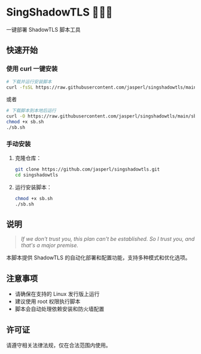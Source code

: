 # SingShadowTLS 🎵🎵🎵

一键部署 ShadowTLS 脚本工具

## 快速开始

### 使用 curl 一键安装

```bash
# 下载并运行安装脚本
curl -fsSL https://raw.githubusercontent.com/jasperl/singshadowtls/main/sb.sh | bash
```

或者

```bash
# 下载脚本到本地后运行
curl -O https://raw.githubusercontent.com/jasperl/singshadowtls/main/sb.sh
chmod +x sb.sh
./sb.sh
```

### 手动安装

1. 克隆仓库：

   ```bash
   git clone https://github.com/jasperl/singshadowtls.git
   cd singshadowtls
   ```

2. 运行安装脚本：
   ```bash
   chmod +x sb.sh
   ./sb.sh
   ```

## 说明

> _If we don't trust you, this plan can't be established. So I trust you, and that's a major premise._

本脚本提供 ShadowTLS 的自动化部署和配置功能，支持多种模式和优化选项。

## 注意事项

- 请确保在支持的 Linux 发行版上运行
- 建议使用 root 权限执行脚本
- 脚本会自动处理依赖安装和防火墙配置

## 许可证

请遵守相关法律法规，仅在合法范围内使用。
